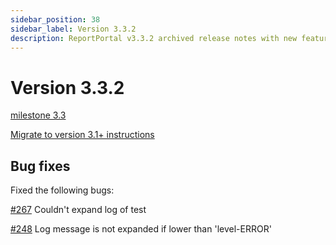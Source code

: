 ```yaml
---
sidebar_position: 38
sidebar_label: Version 3.3.2
description: ReportPortal v3.3.2 archived release notes with new features and enhanced test automation reporting tools capabilities.
---
```


# Version 3.3.2

[milestone 3.3](https://github.com/reportportal/reportportal/milestone/5?closed=1)

[Migrate to version 3.1+ instructions](https://github.com/reportportal/reportportal/wiki/Migration-to-3.1)


## Bug fixes

Fixed the following bugs:

[#267](https://github.com/reportportal/reportportal/issues/267) Couldn't expand log of test

[#248](https://github.com/reportportal/reportportal/issues/248) Log message is not expanded if lower than 'level-ERROR'
